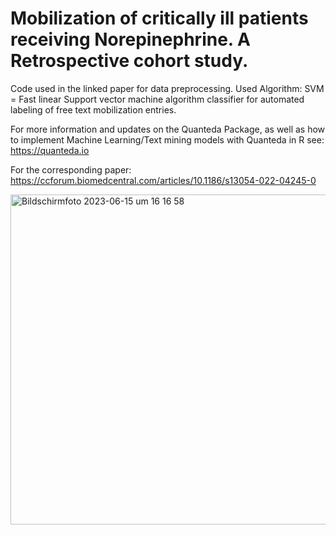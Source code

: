 # Mobilization of critically ill patients receiving Norepinephrine. A Retrospective cohort study.

Code used in the linked paper for data preprocessing.
Used Algorithm: SVM = Fast linear Support vector machine algorithm classifier for automated labeling of free text mobilization entries. 

For more information and updates on the Quanteda Package, as well as how to implement Machine Learning/Text mining models with Quanteda in R see:
https://quanteda.io

For the corresponding paper: 
https://ccforum.biomedcentral.com/articles/10.1186/s13054-022-04245-0

<img width="528" alt="Bildschirmfoto 2023-06-15 um 16 16 58" src="https://github.com/MaximilianLindholz/ExplainedCodeMobiCovid/assets/63144815/b9cefd6a-7b87-47d2-b73e-bea9c2fa9040">
